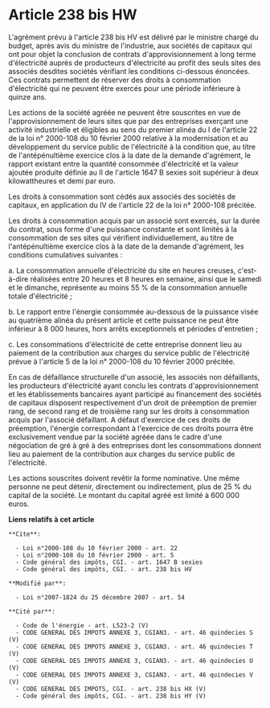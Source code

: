 # Article 238 bis HW

L'agrément prévu à l'article 238 bis HV est délivré par le ministre chargé du budget, après avis du ministre de l'industrie,
aux sociétés de capitaux qui ont pour objet la conclusion de contrats d'approvisionnement à long terme d'électricité auprès
de producteurs d'électricité au profit des seuls sites des associés desdites sociétés vérifiant les conditions ci-dessous
énoncées. Ces contrats permettent de réserver des droits à consommation d'électricité qui ne peuvent être exercés pour une
période inférieure à quinze ans. 

Les actions de la société agréée ne peuvent être souscrites en vue de l'approvisionnement de leurs sites que par des
entreprises exerçant une activité industrielle et éligibles au sens du premier alinéa du I de l'article 22 de la loi n°
2000-108 du 10 février 2000 relative à la modernisation et au développement du service public de l'électricité à la condition
que, au titre de l'antépénultième exercice clos à la date de la demande d'agrément, le rapport existant entre la quantité
consommée d'électricité et la valeur ajoutée produite définie au II de l'article 1647 B sexies soit supérieur à deux
kilowattheures et demi par euro. 

Les droits à consommation sont cédés aux associés des sociétés de capitaux, en application du IV de l'article 22 de la loi n°
2000-108 précitée. 

Les droits à consommation acquis par un associé sont exercés, sur la durée du contrat, sous forme d'une puissance constante
et sont limités à la consommation de ses sites qui vérifient individuellement, au titre de l'antépénultième exercice clos à
la date de la demande d'agrément, les conditions cumulatives suivantes : 

a. La consommation annuelle d'électricité du site en heures creuses, c'est-à-dire réalisées entre 20 heures et 8 heures en
semaine, ainsi que le samedi et le dimanche, représente au moins 55 % de la consommation annuelle totale d'électricité ; 

b. Le rapport entre l'énergie consommée au-dessous de la puissance visée au quatrième alinéa du présent article et cette
puissance ne peut être inférieur à 8 000 heures, hors arrêts exceptionnels et périodes d'entretien ; 

c. Les consommations d'électricité de cette entreprise donnent lieu au paiement de la contribution aux charges du service
public de l'électricité prévue à l'article 5 de la loi n° 2000-108 du 10 février 2000 précitée. 

En cas de défaillance structurelle d'un associé, les associés non défaillants, les producteurs d'électricité ayant conclu les
contrats d'approvisionnement et les établissements bancaires ayant participé au financement des sociétés de capitaux
disposent respectivement d'un droit de préemption de premier rang, de second rang et de troisième rang sur les droits à
consommation acquis par l'associé défaillant. A défaut d'exercice de ces droits de préemption, l'énergie correspondant à
l'exercice de ces droits pourra être exclusivement vendue par la société agréée dans le cadre d'une négociation de gré à gré
à des entreprises dont les consommations donnent lieu au paiement de la contribution aux charges du service public de
l'électricité. 

Les actions souscrites doivent revêtir la forme nominative. Une même personne ne peut détenir, directement ou indirectement,
plus de 25 % du capital de la société. Le montant du capital agréé est limité à 600 000 euros.

**Liens relatifs à cet article**

	**Cite**:

	  - Loi n°2000-108 du 10 février 2000 - art. 22
	  - Loi n°2000-108 du 10 février 2000 - art. 5
	  - Code général des impôts, CGI. - art. 1647 B sexies
	  - Code général des impôts, CGI. - art. 238 bis HV

	**Modifié par**:

	  - Loi n°2007-1824 du 25 décembre 2007 - art. 54

	**Cité par**:

	  - Code de l'énergie - art. L523-2 (V)
	  - CODE GENERAL DES IMPOTS ANNEXE 3, CGIAN3. - art. 46 quindecies S (V)
	  - CODE GENERAL DES IMPOTS ANNEXE 3, CGIAN3. - art. 46 quindecies T (V)
	  - CODE GENERAL DES IMPOTS ANNEXE 3, CGIAN3. - art. 46 quindecies U (V)
	  - CODE GENERAL DES IMPOTS ANNEXE 3, CGIAN3. - art. 46 quindecies V (V)
	  - CODE GENERAL DES IMPOTS, CGI. - art. 238 bis HX (V)
	  - Code général des impôts, CGI. - art. 238 bis HY (V)
